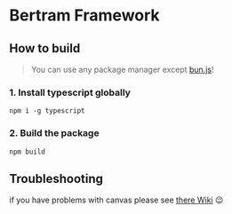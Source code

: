 # Bertram Framework

## How to build
>You can use any package manager except [bun.js](https://bun.sh)!

### 1. Install typescript globally
```
npm i -g typescript
```

### 2. Build the package
```
npm build
```

## Troubleshooting
if you have problems with canvas please see [there Wiki](https://github.com/Automattic/node-canvas/wiki/_pages) 😉